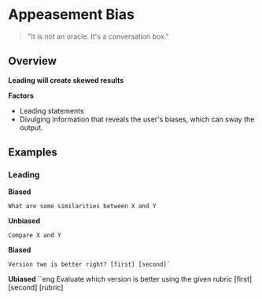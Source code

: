 # Appeasement Bias

> "It is not an oracle. It's a conversation box."

## Overview

**Leading will create skewed results**

**Factors**
- Leading statements
- Divulging information that reveals the user's biases, which can sway the output.

## Examples

### Leading

**Biased**
```
What are some similarities between X and Y
```

**Unbiased**
```
Compare X and Y
```

**Biased**
```eng
Version two is better right? [first] [second]`
```

**Ubiased**
``eng
Evaluate which version is better using the given rubric [first] [second] [rubric]
```

